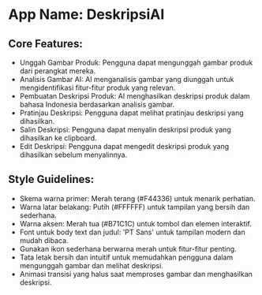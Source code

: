 # **App Name**: DeskripsiAI

## Core Features:

- Unggah Gambar Produk: Pengguna dapat mengunggah gambar produk dari perangkat mereka.
- Analisis Gambar AI: AI menganalisis gambar yang diunggah untuk mengidentifikasi fitur-fitur produk yang relevan.
- Pembuatan Deskripsi Produk: AI menghasilkan deskripsi produk dalam bahasa Indonesia berdasarkan analisis gambar.
- Pratinjau Deskripsi: Pengguna dapat melihat pratinjau deskripsi yang dihasilkan.
- Salin Deskripsi: Pengguna dapat menyalin deskripsi produk yang dihasilkan ke clipboard.
- Edit Deskripsi: Pengguna dapat mengedit deskripsi produk yang dihasilkan sebelum menyalinnya.

## Style Guidelines:

- Skema warna primer: Merah terang (#F44336) untuk menarik perhatian.
- Warna latar belakang: Putih (#FFFFFF) untuk tampilan yang bersih dan sederhana.
- Warna aksen: Merah tua (#B71C1C) untuk tombol dan elemen interaktif.
- Font untuk body text dan judul: 'PT Sans' untuk tampilan modern dan mudah dibaca.
- Gunakan ikon sederhana berwarna merah untuk fitur-fitur penting.
- Tata letak bersih dan intuitif untuk memudahkan pengguna dalam mengunggah gambar dan melihat deskripsi.
- Animasi transisi yang halus saat memproses gambar dan menghasilkan deskripsi.